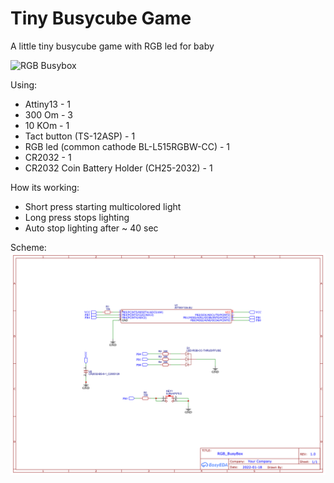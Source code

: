 # Tiny Busycube Game

A little tiny busycube game with RGB led for baby

![](files/Preview.GIF "RGB Busybox")

Using:
- Attiny13 - 1
- 300 Om - 3
- 10 KOm - 1
- Tact button (TS-12ASP) - 1
- RGB led (common cathode BL-L515RGBW-CC) - 1
- CR2032 - 1
- CR2032 Coin Battery Holder (CH25-2032) - 1

How its working:
- Short press starting multicolored light
- Long press stops lighting
- Auto stop lighting after ~ 40 sec

Scheme:
![](files/Schematic_Attiny13.png "Scheme Attiny13")
